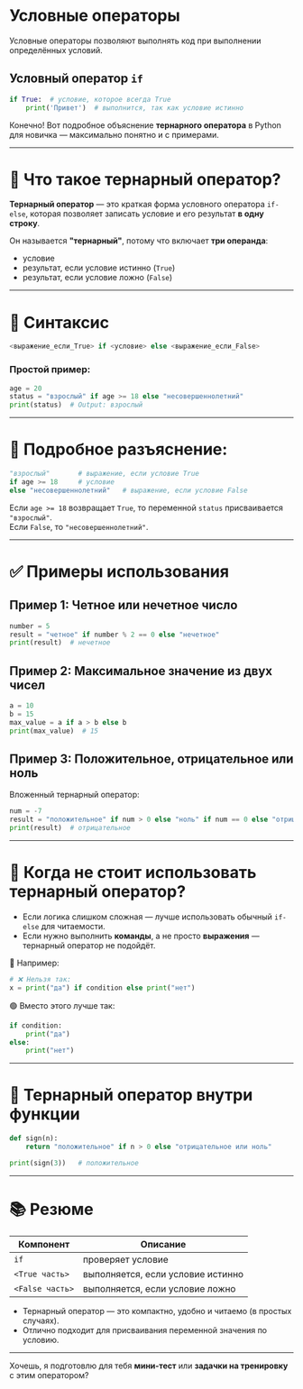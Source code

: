 # Условные операторы
Условные операторы позволяют выполнять код при выполнении определённых условий.

## Условный оператор `if`
```python
if True:  # условие, которое всегда True
    print('Привет')  # выполнится, так как условие истинно
```

Конечно! Вот подробное объяснение **тернарного оператора** в Python для новичка — максимально понятно и с примерами.

---

# 🧠 Что такое тернарный оператор?

**Тернарный оператор** — это краткая форма условного оператора `if-else`, которая позволяет записать условие и его результат **в одну строку**.

Он называется **"тернарный"**, потому что включает **три операнда**:
- условие
- результат, если условие истинно (`True`)
- результат, если условие ложно (`False`)

---

# 📌 Синтаксис

```python
<выражение_если_True> if <условие> else <выражение_если_False>
```

### Простой пример:

```python
age = 20
status = "взрослый" if age >= 18 else "несовершеннолетний"
print(status)  # Output: взрослый
```

---

# 🧪 Подробное разъяснение:

```python
"взрослый"       # выражение, если условие True
if age >= 18     # условие
else "несовершеннолетний"   # выражение, если условие False
```

Если `age >= 18` возвращает `True`, то переменной `status` присваивается `"взрослый"`.  
Если `False`, то `"несовершеннолетний"`.

---

# ✅ Примеры использования

## Пример 1: Четное или нечетное число
```python
number = 5
result = "четное" if number % 2 == 0 else "нечетное"
print(result)  # нечетное
```

## Пример 2: Максимальное значение из двух чисел
```python
a = 10
b = 15
max_value = a if a > b else b
print(max_value)  # 15
```

## Пример 3: Положительное, отрицательное или ноль
Вложенный тернарный оператор:

```python
num = -7
result = "положительное" if num > 0 else "ноль" if num == 0 else "отрицательное"
print(result)  # отрицательное
```

---

# 🚫 Когда **не стоит** использовать тернарный оператор?

- Если логика слишком сложная — лучше использовать обычный `if-else` для читаемости.
- Если нужно выполнить **команды**, а не просто **выражения** — тернарный оператор не подойдёт.

🔴 Например:
```python
# ❌ Нельзя так:
x = print("да") if condition else print("нет")
```

🟢 Вместо этого лучше так:
```python
if condition:
    print("да")
else:
    print("нет")
```

---

# 🧩 Тернарный оператор внутри функции

```python
def sign(n):
    return "положительное" if n > 0 else "отрицательное или ноль"

print(sign(3))   # положительное
```

---

# 📚 Резюме

| Компонент       | Описание                                   |
|----------------|---------------------------------------------|
| `if`           | проверяет условие                           |
| `<True часть>` | выполняется, если условие истинно           |
| `<False часть>`| выполняется, если условие ложно             |

- Тернарный оператор — это компактно, удобно и читаемо (в простых случаях).
- Отлично подходит для присваивания переменной значения по условию.

---

Хочешь, я подготовлю для тебя **мини-тест** или **задачки на тренировку** с этим оператором?